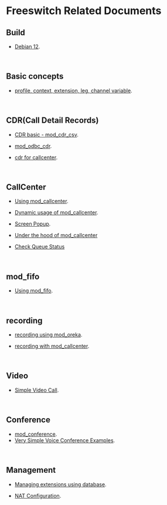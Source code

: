 # Freeswitch Related Documents

## Build

* [Debian 12](https://github.com/raspberry-pi-maker/VoIP-related-codes/blob/main/FreeSWITCH/build/debian_build.md). 

<br>

## Basic concepts

* [profile, context, extension, leg, channel variable](https://github.com/raspberry-pi-maker/VoIP-related-codes/blob/main/FreeSWITCH/basic/basic_concept.md). 

<br>

## CDR(Call Detail Records)

* [CDR basic - mod_cdr_csv](https://github.com/raspberry-pi-maker/VoIP-related-codes/blob/main/FreeSWITCH/cdr/cdr_basic.md). 
* [mod_odbc_cdr](https://github.com/raspberry-pi-maker/VoIP-related-codes/blob/main/FreeSWITCH/cdr/cdr_odbc.md). 

* [cdr for callcenter](https://github.com/raspberry-pi-maker/VoIP-related-codes/blob/main/FreeSWITCH/cdr/cdr_callcenter.md). 


<br>

## CallCenter

* [Using mod_callcenter](https://github.com/raspberry-pi-maker/VoIP-related-codes/blob/main/FreeSWITCH/mod_calltcenter/How%20to%20use%20mod_callcenter.md). 

* [Dynamic usage of mod_callcenter](https://github.com/raspberry-pi-maker/VoIP-related-codes/blob/main/FreeSWITCH/mod_calltcenter/Dynamic%20usage%20of%20mod_callcenter.md). 

* [Screen Popup](https://github.com/raspberry-pi-maker/VoIP-related-codes/tree/main/FreeSWITCH/Screen%20Popup#readme). 

* [Under the hood of mod_callcenter](https://github.com/raspberry-pi-maker/VoIP-related-codes/blob/main/Freeswitch%20mod_calltcenter/Dynamic%20usage%20of%20mod_callcenter.md)

* [Check Queue Status](https://github.com/raspberry-pi-maker/VoIP-related-codes/blob/main/FreeSWITCH/mod_calltcenter/Check%20queue%20status.md)


<br>

## mod_fifo

* [Using mod_fifo](https://github.com/raspberry-pi-maker/VoIP-related-codes/blob/main/FreeSWITCH/mod_fifo/README.md). 


<br>

## recording

* [recording using mod_oreka](https://github.com/raspberry-pi-maker/VoIP-related-codes/tree/main/FreeSWITCH/Recording%20using%20mod_oreka). 

* [recording with mod_callcenter](https://github.com/raspberry-pi-maker/VoIP-related-codes/tree/main/FreeSWITCH/Recording%20with%20mod_callcenter). 

<br>

## Video

* [Simple Video Call](https://github.com/raspberry-pi-maker/VoIP-related-codes/tree/main/FreeSWITCH/Video%20Call/SimpleVideo.md). 

<br>


## Conference

* [mod_conference](https://github.com/raspberry-pi-maker/VoIP-related-codes/tree/main/FreeSWITCH/mod_conference/mod_conference.md). 
* [Very Simple Voice Conference Examples](https://github.com/raspberry-pi-maker/VoIP-related-codes/tree/main/FreeSWITCH/mod_conference/voice_conference_example.md). 

<br>



## Management

* [Managing extensions using database](https://github.com/raspberry-pi-maker/VoIP-related-codes/tree/main/FreeSWITCH/Managing%20extensions%20using%20database). 

* [NAT Configuration](https://github.com/raspberry-pi-maker/VoIP-related-codes/tree/main/FreeSWITCH/NAT%20Configuration). 


